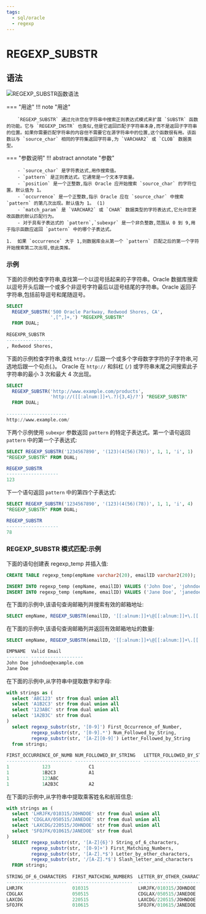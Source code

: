 ```yaml
---
tags:
  - sql/oracle
  - regexp
---
```


# REGEXP_SUBSTR

## 语法

![REGEXP_SUBSTR函数语法](https://docs.oracle.com/en/database/oracle/oracle-database/19/sqlrf/img/regexp_substr.gif)

=== "用途"
    !!! note "用途"

        `REGEXP_SUBSTR` 通过允许您在字符串中搜索正则表达式模式来扩展 `SUBSTR` 函数的功能。它与 `REGEXP_INSTR` 也类似,但是它返回匹配子字符串本身,而不是返回子字符串的位置。如果你需要匹配字符串的内容但不需要它在源字符串中的位置,这个函数很有用。该函数以与 `source_char` 相同的字符集返回字符串,为 `VARCHAR2` 或 `CLOB` 数据类型。

=== "参数说明"
    !!! abstract annotate "参数"

        - `source_char` 是字符表达式,用作搜索值。
        - `pattern` 是正则表达式。它通常是一个文本字面量。
        - `position` 是一个正整数,指示 Oracle 应开始搜索 `source_char` 的字符位置。默认值为 1。
        - `occurrence` 是一个正整数,指示 Oracle 应在 `source_char` 中搜索 `pattern` 的第几次出现。默认值为 1。 (1)
        - `match_param` 是 `VARCHAR2` 或 `CHAR` 数据类型的字符表达式,它允许您更改函数的默认匹配行为。
        - 对于具有子表达式的 `pattern`,`subexpr` 是一个非负整数,范围从 0 到 9,用于指示函数应返回 `pattern` 中的哪个子表达式。
  
    1.  如果 `occurrence` 大于 1,则数据库会从第一个 `pattern` 匹配之后的第一个字符开始搜索第二次出现,依此类推。



### 示例 

下面的示例检查字符串,查找第一个以逗号括起来的子字符串。Oracle 数据库搜索以逗号开头后跟一个或多个非逗号字符最后以逗号结尾的字符串。Oracle 返回子字符串,包括前导逗号和尾随逗号。

```sql
SELECT
  REGEXP_SUBSTR('500 Oracle Parkway, Redwood Shores, CA', 
                ',[^,]+,') "REGEXPR_SUBSTR"
  FROM DUAL;
  
REGEXPR_SUBSTR
-----------------
, Redwood Shores,
```

下面的示例检查字符串,查找 `http://` 后跟一个或多个字母数字字符的子字符串,可选地后跟一个句点(.)。 Oracle 在 `http://` 和斜杠 (`/`) 或字符串末尾之间搜索此子字符串的最小 3 次和最大 4 次出现。

```sql
SELECT
  REGEXP_SUBSTR('http://www.example.com/products',
                'http://([[:alnum:]]+\.?){3,4}/?') "REGEXP_SUBSTR"
  FROM DUAL;
  
----------------------
http://www.example.com/
```

下两个示例使用 `subexpr` 参数返回 `pattern` 的特定子表达式。第一个语句返回 `pattern` 中的第一个子表达式:

```sql
SELECT REGEXP_SUBSTR('1234567890', '(123)(4(56)(78))', 1, 1, 'i', 1)  
"REGEXP_SUBSTR" FROM DUAL;

REGEXP_SUBSTR
-------------------
123
```

下一个语句返回 `pattern` 中的第四个子表达式:

```sql 
SELECT REGEXP_SUBSTR('1234567890', '(123)(4(56)(78))', 1, 1, 'i', 4)
"REGEXP_SUBSTR" FROM DUAL;

REGEXP_SUBSTR
-------------------
78
```

### REGEXP_SUBSTR 模式匹配:示例

下面的语句创建表 regexp_temp 并插入值:

```sql
CREATE TABLE regexp_temp(empName varchar2(20), emailID varchar2(20));

INSERT INTO regexp_temp (empName, emailID) VALUES ('John Doe', 'johndoe@example.com'); 
INSERT INTO regexp_temp (empName, emailID) VALUES ('Jane Doe', 'janedoe');
```

在下面的示例中,该语句查询邮箱列并搜索有效的邮箱地址:

```sql
SELECT empName, REGEXP_SUBSTR(emailID, '[[:alnum:]]+\@[[:alnum:]]+\.[[:alnum:]]+') "Valid Email" FROM regexp_temp;
```

在下面的示例中,该语句查询邮箱列并返回有效邮箱地址的数量:

```sql
SELECT empName, REGEXP_SUBSTR(emailID, '[[:alnum:]]+\@[[:alnum:]]+\.[[:alnum:]]+') "Valid Email", REGEXP_INSTR(emailID, '\w+@\w+(\.\w+)+') "FIELD_WITH_VALID_EMAIL" FROM regexp_temp;

EMPNAME  Valid Email
-------- -------------------
John Doe johndoe@example.com
Jane Doe
```

在下面的示例中,从字符串中提取数字和字母:

```sql
with strings as (
  select 'ABC123' str from dual union all
  select 'A1B2C3' str from dual union all
  select '123ABC' str from dual union all
  select '1A2B3C' str from dual   
)
  select regexp_substr(str, '[0-9]') First_Occurrence_of_Number,
         regexp_substr(str, '[0-9].*') Num_Followed_by_String,  
         regexp_substr(str, '[A-Z][0-9]') Letter_Followed_by_String
  from strings; 
  
FIRST_OCCURRENCE_OF_NUMB NUM_FOLLOWED_BY_STRING   LETTER_FOLLOWED_BY_STRIN
------------------------ ------------------------ ------------------------
1			 123			  C1
1			 1B2C3			  A1
1			 123ABC
1			 1A2B3C 		  A2
```

在下面的示例中,从字符串中提取乘客姓名和航班信息:

```sql
with strings as (   
  select 'LHRJFK/010315/JOHNDOE' str from dual union all
  select 'CDGLAX/050515/JANEDOE' str from dual union all
  select 'LAXCDG/220515/JOHNDOE' str from dual union all
  select 'SFOJFK/010615/JANEDOE' str from dual   
)
  SELECT regexp_substr(str, '[A-Z]{6}') String_of_6_characters,  
         regexp_substr(str, '[0-9]+') First_Matching_Numbers,
         regexp_substr(str, '[A-Z].*$') Letter_by_other_characters,      
         regexp_substr(str, '/[A-Z].*$') Slash_letter_and_characters
  FROM strings;
  
STRING_OF_6_CHARACTERS	FIRST_MATCHING_NUMBERS	LETTER_BY_OTHER_CHARACTERS	SLASH_LETTER_AND_CHARACTERS
----------------------	----------------------	--------------------------	---------------------------
LHRJFK	                010315	                LHRJFK/010315/JOHNDOE	      	/JOHNDOE
CDGLAX	                050515	                CDGLAX/050515/JANEDOE	      	/JANEDOE
LAXCDG	                220515	                LAXCDG/220515/JOHNDOE	      	/JOHNDOE
SFOJFK	                010615	                SFOJFK/010615/JANEDOE       	/JANEDOE
```

